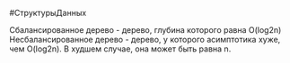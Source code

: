 #СтруктурыДанных 

Сбалансированное дерево - дерево, глубина которого равна O(log2n)
Несбалансированное дерево - дерево, у которого асимптотика хуже, чем O(log2n). В худшем случае, она может быть равна n.